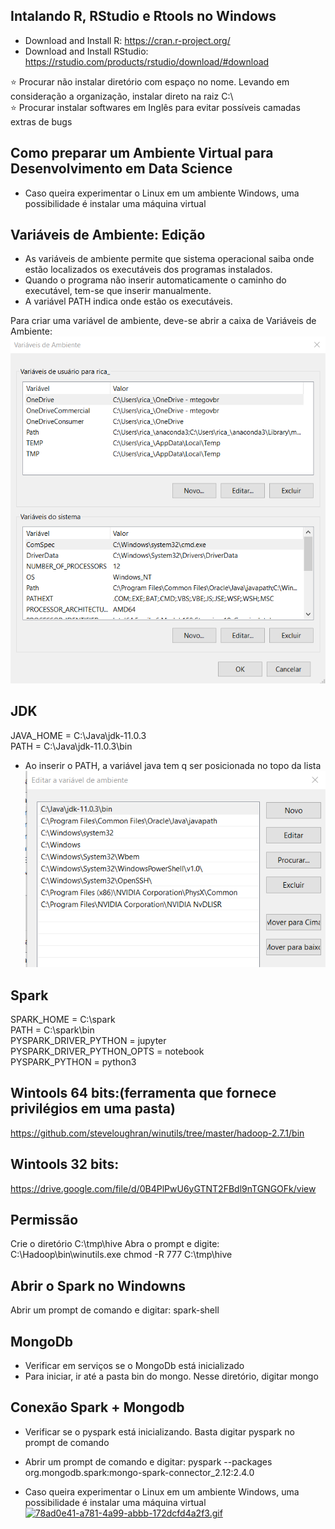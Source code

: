 ##  Intalando R, RStudio e Rtools no Windows

- Download and Install R: https://cran.r-project.org/
- Download and Install RStudio: https://rstudio.com/products/rstudio/download/#download

:star: Procurar não instalar diretório com espaço no nome. Levando em consideração a organização, instalar direto na raiz C:\  
:star: Procurar instalar softwares em Inglês para evitar possíveis camadas extras de bugs 


##  Como preparar um Ambiente Virtual para Desenvolvimento em Data Science
- Caso queira experimentar o Linux em um ambiente Windows, uma possibilidade é instalar uma máquina virtual 


##  Variáveis de Ambiente: Edição
- As variáveis de ambiente permite que sistema operacional saiba onde estão localizados os executáveis dos programas instalados.
- Quando o programa não inserir automaticamente o caminho do executável, tem-se que inserir manualmente.
- A variável PATH indica onde estão os executáveis.

Para criar uma variável de ambiente, deve-se abrir a caixa de Variáveis de Ambiente:
![](./Imagens/variaveis_ambiente.png)


 
 
## JDK

JAVA_HOME = C:\Java\jdk-11.0.3  
PATH = C:\Java\jdk-11.0.3\bin   
- Ao inserir o PATH, a variável java tem q ser posicionada no topo da lista  
![java_topolista](./Imagens/java_topolista.png)


## Spark
SPARK_HOME = C:\spark   
PATH = C:\spark\bin   
PYSPARK_DRIVER_PYTHON = jupyter  
PYSPARK_DRIVER_PYTHON_OPTS = notebook   
PYSPARK_PYTHON = python3   

## Wintools 64 bits:(ferramenta que fornece privilégios em uma pasta)
https://github.com/steveloughran/winutils/tree/master/hadoop-2.7.1/bin 

## Wintools 32 bits:
https://drive.google.com/file/d/0B4PlPwU6yGTNT2FBdl9nTGNGOFk/view 

## Permissão
Crie o diretório C:\tmp\hive 
Abra o prompt e digite: C:\Hadoop\bin\winutils.exe chmod -R 777 C:\tmp\hive 

## Abrir o Spark no Windowns
Abrir um prompt de comando e digitar: spark-shell

## MongoDb
- Verificar em serviços se o MongoDb está inicializado
- Para iniciar, ir até a pasta bin do mongo. Nesse diretório, digitar mongo

## Conexão Spark + Mongodb
- Verificar se o pyspark está inicializando. Basta digitar pyspark no prompt de comando
- Abrir um prompt de comando e digitar: pyspark --packages org.mongodb.spark:mongo-spark-connector_2.12:2.4.0






- Caso queira experimentar o Linux em um ambiente Windows, uma possibilidade é instalar uma máquina virtual 
[![78ad0e41-a781-4a99-abbb-172dcfd4a2f3.gif](https://i.postimg.cc/L6RgHc4d/78ad0e41-a781-4a99-abbb-172dcfd4a2f3.gif)](https://postimg.cc/14C3BYNM)



